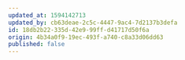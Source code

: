 ```yaml
---
updated_at: 1594142713
updated_by: cb63deae-2c5c-4447-9ac4-7d2137b3defa
id: 18db2b22-335d-42e9-99ff-d41717d50f6a
origin: 4b34a0f9-19ec-493f-a740-c8a33d06dd63
published: false
---
```

